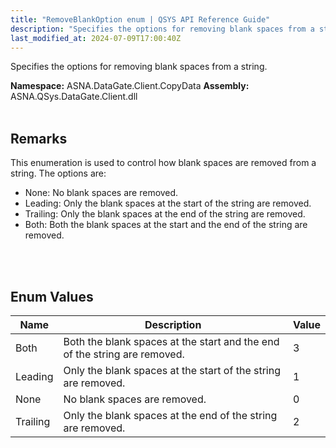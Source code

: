 ```yaml
---
title: "RemoveBlankOption enum | QSYS API Reference Guide"
description: "Specifies the options for removing blank spaces from a string. "
last_modified_at: 2024-07-09T17:00:40Z
---
```


Specifies the options for removing blank spaces from a string.

**Namespace:** ASNA.DataGate.Client.CopyData
**Assembly:** ASNA.QSys.DataGate.Client.dll
<br>
<br>

## Remarks
This enumeration is used to control how blank spaces are removed from a string.
The options are:
- None: No blank spaces are removed.
- Leading: Only the blank spaces at the start of the string are removed.
- Trailing: Only the blank spaces at the end of the string are removed.
- Both: Both the blank spaces at the start and the end of the string are removed.

<br>
<br>

## Enum Values

| Name | Description | Value
| --- | --- | --- 
| Both | Both the blank spaces at the start and the end of the string are removed. | 3 |
| Leading | Only the blank spaces at the start of the string are removed. | 1 |
| None | No blank spaces are removed. | 0 |
| Trailing | Only the blank spaces at the end of the string are removed. | 2 |
